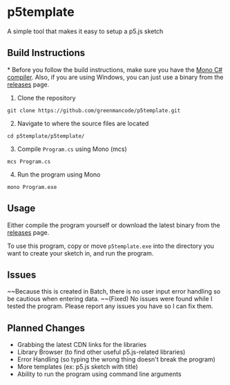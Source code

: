 # p5template
A simple tool that makes it easy to setup a p5.js sketch

## Build Instructions

\* Before you follow the build instructions, make sure you have the [Mono C# compiler](https://www.mono-project.com/). Also, if you are using Windows, you can just use a binary from the [releases](https://github.com/greenmancode/p5template/releases) page.

1. Clone the repository

`git clone https://github.com/greenmancode/p5template.git`

2. Navigate to where the source files are located

`cd p5template/p5template/`

3. Compile `Program.cs` using Mono (mcs)

`mcs Program.cs`

4. Run the program using Mono

`mono Program.exe`

## Usage

Either compile the program yourself or download the latest binary from the [releases](https://github.com/greenmancode/p5template/releases) page.

To use this program, copy or move `p5template.exe` into the directory you want to create your sketch in, and run the program.

## Issues

~~Because this is created in Batch, there is no user input error handling so be cautious when entering data. ~~(Fixed)
No issues were found while I tested the program. Please report any issues you have so I can fix them.

## Planned Changes
* Grabbing the latest CDN links for the libraries
* Library Browser (to find other useful p5.js-related libraries)
* Error Handling (so typing the wrong thing doesn't break the program)
* More templates (ex: p5.js sketch with title)
* Ability to run the program using command line arguments
